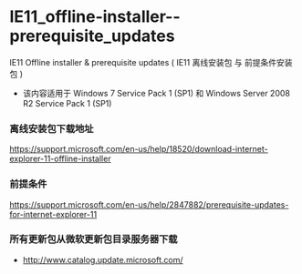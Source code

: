 # IE11_offline-installer--prerequisite_updates
IE11 Offline installer &amp; prerequisite updates ( IE11 离线安装包 与 前提条件安装包 )
* 该内容适用于 Windows 7 Service Pack 1 (SP1) 和 Windows Server 2008 R2 Service Pack 1 (SP1)
### 离线安装包下载地址
https://support.microsoft.com/en-us/help/18520/download-internet-explorer-11-offline-installer
### 前提条件
https://support.microsoft.com/en-us/help/2847882/prerequisite-updates-for-internet-explorer-11

### 所有更新包从微软更新包目录服务器下载
* http://www.catalog.update.microsoft.com/
